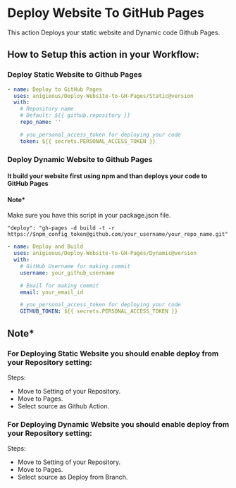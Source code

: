 # Deploy Website To GitHub Pages

This action Deploys your static website and Dynamic code Github Pages.

## How to Setup this action in your Workflow:

### Deploy Static Website to Github Pages

<!-- start usage -->
```yaml
- name: Deploy to GitHub Pages
  uses: anigieous/Deploy-Website-to-GH-Pages/Static@version
  with:
    # Repository name 
    # Default: ${{ github.repository }}
    repo_name: ''

    # you_personal_access_token for deploying your code
    token: ${{ secrets.PERSONAL_ACCESS_TOKEN }}

```
<!-- end usage -->

### Deploy Dynamic Website to Github Pages
#### It build your website first using npm and than deploys your code to GitHub Pages
#### Note*
Make sure you have this script in your package.json file.
```
"deploy": "gh-pages -d build -t -r https://$npm_config_token@github.com/your_username/your_repo_name.git"
```

<!-- start usage -->
```yaml
- name: Deploy and Build
  uses: anigieous/Deploy-Website-to-GH-Pages/Dynamic@version
  with:
    # GitHub Username for making commit
    username: your_github_username

    # Email for making commit
    email: your_email_id

    # you_personal_access_token for deploying your code
    GITHUB_TOKEN: ${{ secrets.PERSONAL_ACCESS_TOKEN }}

```
<!-- end usage -->

## Note*
### For Deploying Static Website you should enable deploy from your Repository setting:
Steps:
- Move to Setting of your Repository.
- Move to Pages.
- Select source as Github Action.

### For Deploying Dynamic Website you should enable deploy from your Repository setting:
Steps:
- Move to Setting of your Repository.
- Move to Pages.
- Select source as Deploy from Branch.

